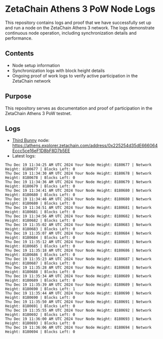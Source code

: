 # ZetaChain Athens 3 PoW Node Logs
This repository contains logs and proof that we have successfully set up and run a node on the ZetaChain Athens 3 network. The logs demonstrate continuous node operation, including synchronization details and performance.

## Contents
- Node setup information
- Synchronization logs with block height details
- Ongoing proof of work logs to verify active participation in the ZetaChain network

## Purpose
This repository serves as documentation and proof of participation in the ZetaChain Athens 3 PoW testnet.

## Logs

- [Third Bunny](https://thirdbunny.xyz/) node: https://athens.explorer.zetachain.com/address/0x225254d35dE666064Eccc5ce16eF1D8bF8D7b5EE
- Latest logs:
```
Thu Dec 19 11:34:25 AM UTC 2024 Your Node Height: 8180677 | Network Height: 8180677 | Blocks Left: 0
Thu Dec 19 11:34:30 AM UTC 2024 Your Node Height: 8180678 | Network Height: 8180678 | Blocks Left: 0
Thu Dec 19 11:34:36 AM UTC 2024 Your Node Height: 8180679 | Network Height: 8180679 | Blocks Left: 0
Thu Dec 19 11:34:41 AM UTC 2024 Your Node Height: 8180680 | Network Height: 8180680 | Blocks Left: 0
Thu Dec 19 11:34:46 AM UTC 2024 Your Node Height: 8180680 | Network Height: 8180680 | Blocks Left: 0
Thu Dec 19 11:34:51 AM UTC 2024 Your Node Height: 8180681 | Network Height: 8180681 | Blocks Left: 0
Thu Dec 19 11:34:56 AM UTC 2024 Your Node Height: 8180682 | Network Height: 8180682 | Blocks Left: 0
Thu Dec 19 11:35:02 AM UTC 2024 Your Node Height: 8180683 | Network Height: 8180683 | Blocks Left: 0
Thu Dec 19 11:35:07 AM UTC 2024 Your Node Height: 8180684 | Network Height: 8180684 | Blocks Left: 0
Thu Dec 19 11:35:12 AM UTC 2024 Your Node Height: 8180685 | Network Height: 8180685 | Blocks Left: 0
Thu Dec 19 11:35:18 AM UTC 2024 Your Node Height: 8180686 | Network Height: 8180686 | Blocks Left: 0
Thu Dec 19 11:35:23 AM UTC 2024 Your Node Height: 8180687 | Network Height: 8180687 | Blocks Left: 0
Thu Dec 19 11:35:28 AM UTC 2024 Your Node Height: 8180688 | Network Height: 8180688 | Blocks Left: 0
Thu Dec 19 11:35:34 AM UTC 2024 Your Node Height: 8180689 | Network Height: 8180689 | Blocks Left: 0
Thu Dec 19 11:35:39 AM UTC 2024 Your Node Height: 8180689 | Network Height: 8180690 | Blocks Left: 1
Thu Dec 19 11:35:44 AM UTC 2024 Your Node Height: 8180690 | Network Height: 8180690 | Blocks Left: 0
Thu Dec 19 11:35:50 AM UTC 2024 Your Node Height: 8180691 | Network Height: 8180691 | Blocks Left: 0
Thu Dec 19 11:35:55 AM UTC 2024 Your Node Height: 8180692 | Network Height: 8180692 | Blocks Left: 0
Thu Dec 19 11:36:00 AM UTC 2024 Your Node Height: 8180693 | Network Height: 8180693 | Blocks Left: 0
Thu Dec 19 11:36:06 AM UTC 2024 Your Node Height: 8180694 | Network Height: 8180694 | Blocks Left: 0
```

